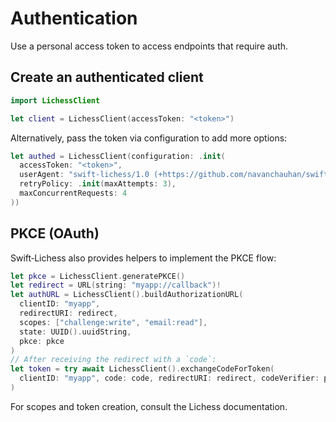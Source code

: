 # Authentication

Use a personal access token to access endpoints that require auth.

## Create an authenticated client

```swift
import LichessClient

let client = LichessClient(accessToken: "<token>")
```

Alternatively, pass the token via configuration to add more options:

```swift
let authed = LichessClient(configuration: .init(
  accessToken: "<token>",
  userAgent: "swift-lichess/1.0 (+https://github.com/navanchauhan/swift-lichess)",
  retryPolicy: .init(maxAttempts: 3),
  maxConcurrentRequests: 4
))
```

## PKCE (OAuth)

Swift‑Lichess also provides helpers to implement the PKCE flow:

```swift
let pkce = LichessClient.generatePKCE()
let redirect = URL(string: "myapp://callback")!
let authURL = LichessClient().buildAuthorizationURL(
  clientID: "myapp",
  redirectURI: redirect,
  scopes: ["challenge:write", "email:read"],
  state: UUID().uuidString,
  pkce: pkce
)
// After receiving the redirect with a `code`:
let token = try await LichessClient().exchangeCodeForToken(
  clientID: "myapp", code: code, redirectURI: redirect, codeVerifier: pkce.codeVerifier
)
```

For scopes and token creation, consult the Lichess documentation.

